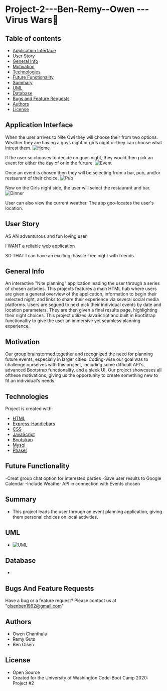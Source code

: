# Project-2---Ben-Remy--Owen ---Virus Wars🦉

## Table of contents

- [Application Interface](#Application-Interface)
- [User Story](#User-Story)
- [General Info](#General-Info)
- [Motivation](#Motivation)
- [Technologies](#Technologies)
- [Future Functionality](#Future-Functionality)
- [Summary](#Summary)
- [UML](#UML)
- [Database](#Database)
- [Bugs and Feature Requests](#Bugs-And-Feature-Requests)
- [Authors](#Authors)
- [License](#License)

## Application Interface

When the user arrives to Nite Owl they will choose their from two options. Weather they are having a guys night or girls night or they can choose what intrest them.
![Home](img/indexhtml.png)

If the user so chooses to decide on guys night, they would then pick an event for either the day of or in the furture.
![Event](img/guysevent.png)

Once an event is chosen then they will be selecting from a bar, pub, and/or restaurant of their choice.
![Pub](img/guyspub.png)

Now on the Girls night side, the user will select the restaurant and bar.
![Dinner](img/girlsdinner.png)

User can also view the current weather. The app geo-locates the user's location.

## User Story

AS AN adventurous and fun loving user

I WANT a reliable web application

SO THAT I can have an exciting, hassle-free night with friends.

## General Info

An interactive "Nite planning" application leading the user through a series of chosen activties. This projects features a main HTML hub where users are given a general overview of the application, information to begin their selected night, and links to share their experience via several social media platforms. Users are segued to next pick their individual events by date and location parameters. They are then given a final results page, highlighting their night choices. This project utilizes JavaScript and built in BootStrap functionaltiy to give the user an immersive yet seamless planning experience.

## Motivation

Our group brainstormed together and recognized the need for planning future events, especially in larger cities. Coding-wise our goal was to challenge ourselves with this project, including some difficult API's, advanced Bootstrap functionality, and a sleek UI. Our project showcases all ofthese motivations, giving us the opportunity to create something new to fit an individual's needs.

## Technologies

Project is created with:

- [HTML](https://developer.mozilla.org/en-US/docs/Web/HTML)
- [Express-Handlebars](https://www.npmjs.com/package/express-handlebars)
- [CSS](https://developer.mozilla.org/en-US/docs/Web/CSS)
- [JavaScript](https://www.javascript.com/)
- [Bootstrap](https://getbootstrap.com/)
- [Mysql](https://www.mysql.com/)
- [Phaser](https://phaser.io/)

## Future Functionality

-Creat group chat option for interested parties
-Save user results to Google Calendar
-Include Weather API in connection with Events chosen

## Summary

- This project leads the user through an event planning application, giving them personal choices on local activities.

## UML

- ![UML](img/UML.png)

## Database

-

## Bugs And Feature Requests

Have a bug or a feature request? Please contact us at "olsenben1992@gmail.com"

## Authors

- Owen Chanthala
- Remy Guts
- Ben Olsen

## License

- Open Source
- Created for the University of Washington Code-Boot Camp 2020: Project #2
